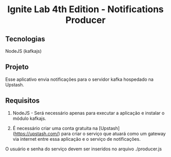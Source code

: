 <h1 align="center">Ignite Lab 4th Edition - Notifications Producer</h1>

## Tecnologias
NodeJS (kafkajs)
## Projeto
Esse aplicativo envia notificações para o servidor kafka hospedado na Upstash.

## Requisitos
1. NodeJS - Será necessário apenas para executar a aplicação e instalar o módulo kafkajs.

2. É necessário criar uma conta gratuita na [Upstash] (https://upstash.com/) para criar o serviço que atuará como um gateway via internet entre essa aplicação e o serviço de notificações.

O usuário e senha do serviço devem ser inseridos no arquivo ./producer.js